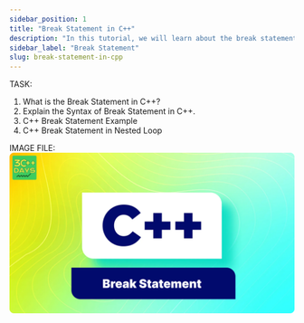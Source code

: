 ```yaml
---
sidebar_position: 1
title: "Break Statement in C++"
description: "In this tutorial, we will learn about the break statement in C++ programming with the help of examples. The break statement is used to terminate the loop or switch statement."
sidebar_label: "Break Statement"
slug: break-statement-in-cpp
---
```


TASK:

1. What is the Break Statement in C++?
2. Explain the Syntax of Break Statement in C++.
3. C++ Break Statement Example
4. C++ Break Statement in Nested Loop

IMAGE FILE:
![Break Statement](../../static/img/day-06/break-statement.png)
